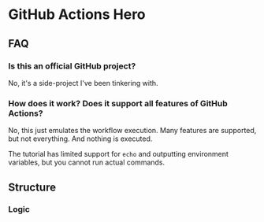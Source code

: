 # GitHub Actions Hero

## FAQ

### Is this an official GitHub project?

No, it's a side-project I've been tinkering with.

### How does it work? Does it support all features of GitHub Actions?

No, this just emulates the workflow execution. Many features are supported, but not everything. And nothing is executed.

The tutorial has limited support for `echo` and outputting environment variables, but you cannot run actual commands.

## Structure

### Logic

